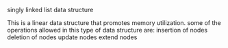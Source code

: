 singly linked list data structure

This is a linear data structure that promotes memory utilization. some of the operations allowed in this type of data structure are:
insertion of nodes
deletion of nodes
update nodes
extend nodes
